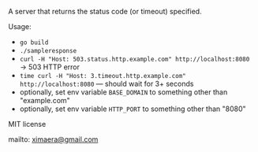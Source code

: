 A server that returns the status code (or timeout) specified.

Usage:
- `go build`
- `./sampleresponse`
- `curl -H "Host: 503.status.http.example.com" http://localhost:8080` → 503 HTTP error
- `time curl -H "Host: 3.timeout.http.example.com" http://localhost:8080` — should wait for 3+ seconds
- optionally, set env variable `BASE_DOMAIN` to something other than "example.com"
- optionally, set env variable `HTTP_PORT` to something other than "8080"

MIT license

mailto: ximaera@gmail.com
